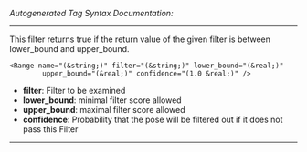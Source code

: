 _Autogenerated Tag Syntax Documentation:_

---
This filter returns true if the return value of the given filter is between lower_bound and upper_bound.

```
<Range name="(&string;)" filter="(&string;)" lower_bound="(&real;)"
        upper_bound="(&real;)" confidence="(1.0 &real;)" />
```

-   **filter**: Filter to be examined
-   **lower_bound**: minimal filter score allowed
-   **upper_bound**: maximal filter score allowed
-   **confidence**: Probability that the pose will be filtered out if it does not pass this Filter

---
